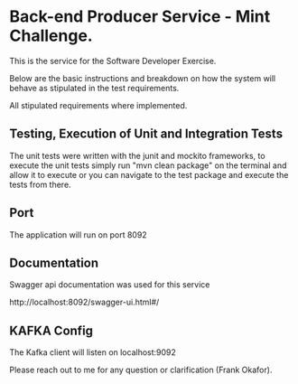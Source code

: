 # Back-end Producer Service - Mint Challenge.

This is the service for the Software Developer Exercise.

Below are the basic instructions and breakdown on how the system will
behave as stipulated in the test requirements.

All stipulated requirements where implemented.

## Testing, Execution of Unit and Integration Tests
The unit tests were written with the junit and mockito frameworks,
to execute the unit tests simply run "mvn clean package" on the terminal and allow 
it to execute or you can navigate to the test package and execute the tests from there.

## Port
The application will run on port 8092

## Documentation
Swagger api documentation was used for this service

http://localhost:8092/swagger-ui.html#/

## KAFKA Config
The Kafka client will listen on localhost:9092

Please reach out to me for any question or clarification (Frank Okafor).